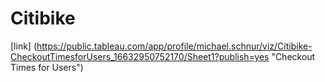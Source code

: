 # Citibike
[link] (https://public.tableau.com/app/profile/michael.schnur/viz/Citibike-CheckoutTimesforUsers_16632950752170/Sheet1?publish=yes "Checkout Times for Users")
